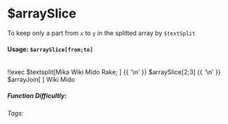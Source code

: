 # $arraySlice
To keep only a part from `x` to `y` in the splitted array by `$textSplit`

#### Usage: `$arraySlice[from;to]`
<br/>
<discord-messages>
	<discord-message :bot="false" role-color="#ffcc9a" author="Member">
		!!exec $textsplit[Mika Wiki Mido Rake; ] {{ '\n' }} $arraySlice[2;3] {{ '\n' }} $arrayJoin[ ]
	</discord-message>
	<discord-message :bot="true" role-color="#0099ff" author="Custom Command" avatar="https://media.discordapp.net/avatars/725721249652670555/781224f90c3b841ba5b40678e032f74a.webp">
		Wiki Mido
	</discord-message>
</discord-messages>

##### Function Difficultly: <Badge type="tip" text="Easy" vertical="middle" /> 
###### Tags: <Badge type="tip" text="array" vertical="middle" /> <Badge type="tip" text="slice" vertical="middle" /> <Badge type="tip" text="textsplit" vertical="middle" /> <Badge type="tip" text="keep" vertical="middle" />